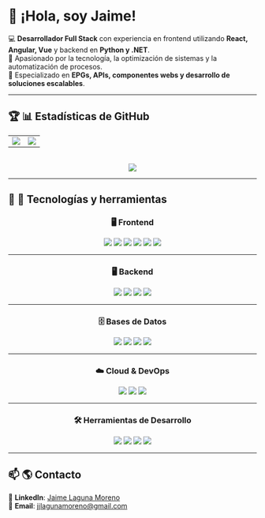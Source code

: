 # 👋 ¡Hola, soy Jaime!

💻 **Desarrollador Full Stack** con experiencia en frontend utilizando **React, Angular, Vue** y backend en **Python y .NET**.  
🚀 Apasionado por la tecnología, la optimización de sistemas y la automatización de procesos.  
📡 Especializado en **EPGs, APIs, componentes webs y desarrollo de soluciones escalables**.  

---

## 🏆 📊 Estadísticas de GitHub  
<div align="center">
  
  <table>
    <tr>
      <td>
        <img src="https://github-readme-stats.vercel.app/api?username=jjlagunamoreno&show_icons=true&theme=radical" />
      </td>
      <td>
        <img src="https://github-readme-stats.vercel.app/api/top-langs/?username=jjlagunamoreno&layout=compact&theme=radical" />
      </td>
    </tr>
  </table>

  <br/>

  <img src="https://streak-stats.demolab.com/?user=jjlagunamoreno&theme=radical" />
</div>

---

## 🔧 🚀 Tecnologías y herramientas  

<div align="center">

### 🖥️ **Frontend**
<img src="https://img.shields.io/badge/React-20232A?style=for-the-badge&logo=react&logoColor=61DAFB" />
<img src="https://img.shields.io/badge/Vue.js-4FC08D?style=for-the-badge&logo=vue.js&logoColor=white" />
<img src="https://img.shields.io/badge/Angular-DD0031?style=for-the-badge&logo=angular&logoColor=white" />
<img src="https://img.shields.io/badge/jQuery-0769AD?style=for-the-badge&logo=jquery&logoColor=white" />
<img src="https://img.shields.io/badge/Bootstrap-563D7C?style=for-the-badge&logo=bootstrap&logoColor=white" />
<img src="https://img.shields.io/badge/Tailwind_CSS-38B2AC?style=for-the-badge&logo=tailwind-css&logoColor=white" />

---

### 🖥️ **Backend**
<img src="https://img.shields.io/badge/Python-3776AB?style=for-the-badge&logo=python&logoColor=white" />
<img src="https://img.shields.io/badge/.NET-512BD4?style=for-the-badge&logo=dotnet&logoColor=white" />
<img src="https://img.shields.io/badge/Node.js-43853D?style=for-the-badge&logo=node.js&logoColor=white" />
<img src="https://img.shields.io/badge/PHP-777BB4?style=for-the-badge&logo=php&logoColor=white" />

---

### 🗄️ **Bases de Datos**
<img src="https://img.shields.io/badge/MySQL-4479A1?style=for-the-badge&logo=mysql&logoColor=white" />
<img src="https://img.shields.io/badge/SQL_Server-CC2927?style=for-the-badge&logo=microsoft-sql-server&logoColor=white" />
<img src="https://img.shields.io/badge/MongoDB-4EA94B?style=for-the-badge&logo=mongodb&logoColor=white" />
<img src="https://img.shields.io/badge/Oracle-F80000?style=for-the-badge&logo=oracle&logoColor=white" />

---

### ☁️ **Cloud & DevOps**
<img src="https://img.shields.io/badge/AWS-232F3E?style=for-the-badge&logo=amazon-aws&logoColor=white" />
<img src="https://img.shields.io/badge/Azure-0078D4?style=for-the-badge&logo=microsoft-azure&logoColor=white" />
<img src="https://img.shields.io/badge/Bunny_CDN-FF6600?style=for-the-badge&logo=bunny&logoColor=white" />

---

### 🛠️ **Herramientas de Desarrollo**
<img src="https://img.shields.io/badge/Git-F05032?style=for-the-badge&logo=git&logoColor=white" />
<img src="https://img.shields.io/badge/VS_Code-007ACC?style=for-the-badge&logo=visual-studio-code&logoColor=white" />
<img src="https://img.shields.io/badge/Webmin-1A82B1?style=for-the-badge&logo=webmin&logoColor=white" />
<img src="https://img.shields.io/badge/Linux-FCC624?style=for-the-badge&logo=linux&logoColor=black" />

</div>

---

## 📫 🌎 Contacto  

🔗 **LinkedIn**: [Jaime Laguna Moreno](https://www.linkedin.com/in/jaime-laguna-moreno/)  
📧 **Email**: jjlagunamoreno@gmail.com  
